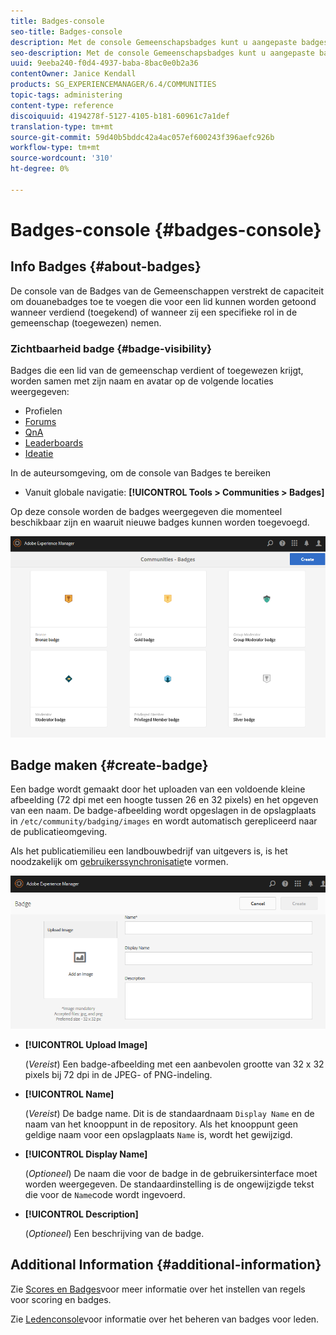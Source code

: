 ```yaml
---
title: Badges-console
seo-title: Badges-console
description: Met de console Gemeenschapsbadges kunt u aangepaste badges toevoegen die kunnen worden weergegeven voor leden die hun geld hebben verdiend (toegekend) of die een specifieke rol in de gemeenschap hebben (toegewezen)
seo-description: Met de console Gemeenschapsbadges kunt u aangepaste badges toevoegen die kunnen worden weergegeven voor leden die hun geld hebben verdiend (toegekend) of die een specifieke rol in de gemeenschap hebben (toegewezen)
uuid: 9eeba240-f0d4-4937-baba-8bac0e0b2a36
contentOwner: Janice Kendall
products: SG_EXPERIENCEMANAGER/6.4/COMMUNITIES
topic-tags: administering
content-type: reference
discoiquuid: 4194278f-5127-4105-b181-60961c7a1def
translation-type: tm+mt
source-git-commit: 59d40b5bddc42a4ac057ef600243f396aefc926b
workflow-type: tm+mt
source-wordcount: '310'
ht-degree: 0%

---
```



# Badges-console {#badges-console}

## Info Badges {#about-badges}

De console van de Badges van de Gemeenschappen verstrekt de capaciteit om douanebadges toe te voegen die voor een lid kunnen worden getoond wanneer verdiend (toegekend) of wanneer zij een specifieke rol in de gemeenschap (toegewezen) nemen.

### Zichtbaarheid badge {#badge-visibility}

Badges die een lid van de gemeenschap verdient of toegewezen krijgt, worden samen met zijn naam en avatar op de volgende locaties weergegeven:

* Profielen
* [Forums](forum.md)
* [QnA](working-with-qna.md)
* [Leaderboards](enabling-leaderboard.md)
* [Ideatie](ideation-feature.md)

In de auteursomgeving, om de console van Badges te bereiken

* Vanuit globale navigatie: **[!UICONTROL Tools > Communities > Badges]**

Op deze console worden de badges weergegeven die momenteel beschikbaar zijn en waaruit nieuwe badges kunnen worden toegevoegd.

![chlimage_1-242](assets/chlimage_1-242.png)

## Badge maken {#create-badge}

Een badge wordt gemaakt door het uploaden van een voldoende kleine afbeelding (72 dpi met een hoogte tussen 26 en 32 pixels) en het opgeven van een naam. De badge-afbeelding wordt opgeslagen in de opslagplaats in `/etc/community/badging/images` en wordt automatisch gerepliceerd naar de publicatieomgeving.

Als het publicatiemilieu een landbouwbedrijf van uitgevers is, is het noodzakelijk om [gebruikerssynchronisatie](sync.md)te vormen.

![chlimage_1-243](assets/chlimage_1-243.png)

* **[!UICONTROL Upload Image]**

   (*Vereist*) Een badge-afbeelding met een aanbevolen grootte van 32 x 32 pixels bij 72 dpi in de JPEG- of PNG-indeling.

* **[!UICONTROL Name]**

   (*Vereist*) De badge name. Dit is de standaardnaam `Display Name` en de naam van het knooppunt in de repository. Als het knooppunt geen geldige naam voor een opslagplaats `Name` is, wordt het gewijzigd.

* **[!UICONTROL Display Name]**

   (*Optioneel*) De naam die voor de badge in de gebruikersinterface moet worden weergegeven. De standaardinstelling is de ongewijzigde tekst die voor de `Name`code wordt ingevoerd.

* **[!UICONTROL Description]**

   (*Optioneel*) Een beschrijving van de badge.

## Additional Information {#additional-information}

Zie [Scores en Badges](implementing-scoring.md)voor meer informatie over het instellen van regels voor scoring en badges.

Zie [Ledenconsole](members.md)voor informatie over het beheren van badges voor leden.
